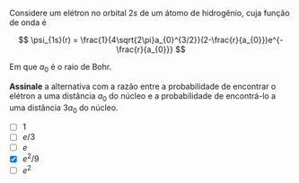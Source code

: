 Considere um elétron no orbital $2s$ de um átomo de hidrogênio, cuja função de onda é

$$
\psi_{1s}(r) = \frac{1}{4\sqrt{2\pi}a_{0}^{3/2}}(2-\frac{r}{a_{0}})e^{-\frac{r}{a_{0}}}
$$

Em que $a_{0}$ é o raio de Bohr.

**Assinale** a alternativa com a razão entre a probabilidade de encontrar o elétron a uma distância $a_{0}$ do núcleo e a probabilidade de encontrá-lo a uma distância $3a_{0}$ do núcleo.

- [ ] 1
- [ ] $e$/3
- [ ] $e$
- [x] $e^{2}$/9
- [ ] $e^{2}$

